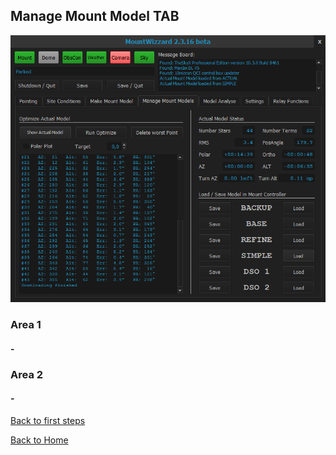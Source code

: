 ## Manage Mount Model TAB

<img src="../pics/tab_managemountmodel.png"/>

### Area 1

#### -

### Area 2

#### -

[Back to first steps](11start00.md)

[Back to Home](00home.md)